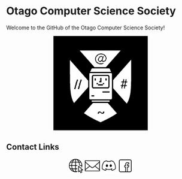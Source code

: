 # Otago Computer Science Society

Welcome to the GitHub of the Otago Computer Science Society!

<div align="center">
<img src="https://raw.githubusercontent.com/Otago-Computer-Science-Society/.github/main/profile/images/LOGO.png" width="50%">
</div>

## Contact Links

<p align="center">
<a href = "https://ocss.nz"><img align="center" src="https://raw.githubusercontent.com/Otago-Computer-Science-Society/.github/main/profile/images/webpageIcon.png" height="40" width="40" /></a>
<a href = "mailto:exec@ocss.nz"><img align="center" src="https://raw.githubusercontent.com/Otago-Computer-Science-Society/.github/main/profile/images/emailIcon.png" height="40" width="40" /></a>
<a href = "https://discord.com/invite/bpmFsDbprD"><img align="center" src="https://raw.githubusercontent.com/Otago-Computer-Science-Society/.github/main/profile/images/discordIcon.png" height="40" width="40" /></a>
<a href="https://www.facebook.com/OtagoCSS" target="blank"><img align="center" src="https://raw.githubusercontent.com/Otago-Computer-Science-Society/.github/main/profile/images/facebookIcon.svg" height="40" width="40" /></a>
</p>